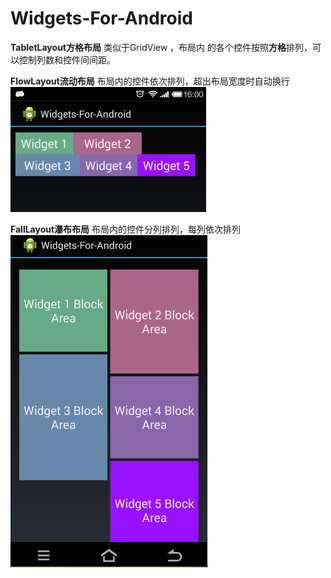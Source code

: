 Widgets-For-Android
===================
<b>TabletLayout方格布局</b>
类似于GridView ，布局内 的各个控件按照<b>方格</b>排列，可以控制列数和控件间间距。

<b>FlowLayout流动布局</b>
布局内的控件依次排列，超出布局宽度时自动换行
<br>
<img src="https://github.com/zcweng/Widgets-For-Android/blob/master/Widgets-For-Android/flow.png"/>


<b>FallLayout瀑布布局</b>
布局内的控件分列排列，每列依次排列
<br>
<img src="https://github.com/zcweng/Widgets-For-Android/blob/master/Widgets-For-Android/fall.png"/>
